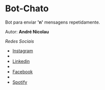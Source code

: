 # Bot-Chato

Bot para enviar **'n'** mensagens repetidamente.

Autor: **André Nicolau**

_Redes Sociais_

* [Instagram](instagram.com/rodinhaass)
* 
* [Linkedin](https://www.linkedin.com/in/andr%C3%A9-nicolau-56a2a21b0/)
* 
* [Facebook](https://www.facebook.com/rodinhaass)
* 
* [Spotify](https://open.spotify.com/user/0xkggemo4tc3eqgmug2danlv2)



